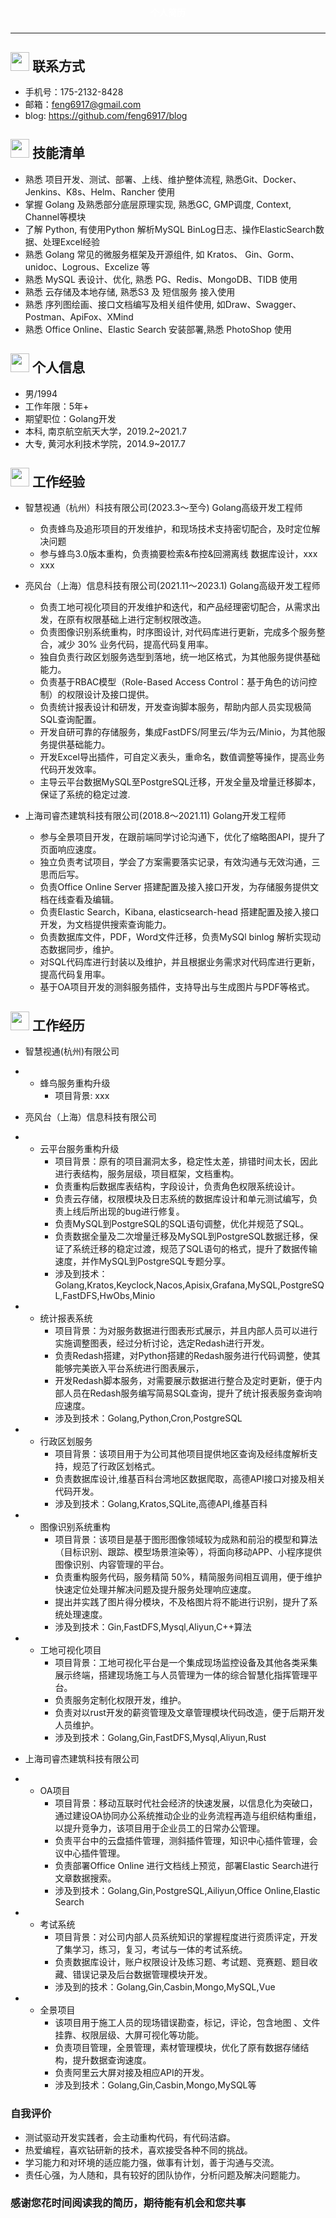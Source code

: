 <div style="width: 100%;">
 <h4 style="color: white;text-align: center;padding: 5px;">个人简历</h4>
</div>

---

## <img src="../assets/联系方式.png" width="30px"> 联系方式

- 手机号：175-2132-8428
- 邮箱：<feng6917@gmail.com>
- blog: <https://github.com/feng6917/blog>

## <img src="../assets/技能清单.png" width="30px"> 技能清单

- 熟悉 项目开发、测试、部署、上线、维护整体流程, 熟悉Git、Docker、Jenkins、K8s、Helm、Rancher 使用
- 掌握 Golang 及熟悉部分底层原理实现, 熟悉GC, GMP调度, Context, Channel等模块
- 了解 Python, 有使用Python 解析MySQL BinLog日志、操作ElasticSearch数据、处理Excel经验
- 熟悉 Golang 常见的微服务框架及开源组件, 如 Kratos、 Gin、Gorm、unidoc、Logrous、Excelize 等
- 熟悉 MySQL 表设计、优化, 熟悉 PG、Redis、MongoDB、TIDB 使用
- 熟悉 云存储及本地存储, 熟悉S3 及 短信服务 接入使用
- 熟悉 序列图绘画、接口文档编写及相关组件使用, 如Draw、Swagger、Postman、ApiFox、XMind
- 熟悉 Office Online、Elastic Search 安装部署,熟悉 PhotoShop 使用

## <img src="../assets/个人信息.png" width="30px"> 个人信息

- 男/1994
- 工作年限：5年+
- 期望职位：Golang开发
- 本科, 南京航空航天大学，2019.2~2021.7
- 大专, 黄河水利技术学院，2014.9~2017.7

## <img src="../assets/工作经验.png" width="30px">  工作经验

- 智慧视通（杭州）科技有限公司(2023.3～至今) Golang高级开发工程师
  - 负责蜂鸟及追形项目的开发维护，和现场技术支持密切配合，及时定位解决问题
  - 参与蜂鸟3.0版本重构，负责摘要检索&布控&回溯离线 数据库设计，xxx
  - xxx

- 亮风台（上海）信息科技有限公司(2021.11～2023.1) Golang高级开发工程师
  - 负责工地可视化项目的开发维护和迭代，和产品经理密切配合，从需求出发，在原有权限基础上进行定制权限改造。
  - 负责图像识别系统重构，时序图设计, 对代码库进行更新，完成多个服务整合，减少 30% 业务代码，提高代码复用率。
  - 独自负责行政区划服务选型到落地，统一地区格式，为其他服务提供基础能力。
  - 负责基于RBAC模型（Role-Based Access Control：基于角色的访问控制）的权限设计及接口提供。
  - 负责统计报表设计和研发，开发查询脚本服务，帮助内部人员实现极简SQL查询配置。
  - 开发自研可靠的存储服务，集成FastDFS/阿里云/华为云/Minio，为其他服务提供基础能力。
  - 开发Excel导出插件，可自定义表头，重命名，数值调整等操作，提高业务代码开发效率。
  - 主导云平台数据MySQL至PostgreSQL迁移，开发全量及增量迁移脚本，保证了系统的稳定过渡.
  
- 上海司睿杰建筑科技有限公司(2018.8～2021.11) Golang开发工程师
  - 参与全景项目开发，在跟前端同学讨论沟通下，优化了缩略图API，提升了页面响应速度。
  - 独立负责考试项目，学会了方案需要落实记录，有效沟通与无效沟通，三思而后写。
  - 负责Office Online Server 搭建配置及接入接口开发，为存储服务提供文档在线查看及编辑。
  - 负责Elastic Search，Kibana, elasticsearch-head 搭建配置及接入接口开发，为文档提供搜索查询能力。
  - 负责数据库文件，PDF，Word文件迁移，负责MySQl binlog 解析实现动态数据同步，维护。
  - 对SQL代码库进行封装以及维护，并且根据业务需求对代码库进行更新，提高代码复用率。
  - 基于OA项目开发的测斜服务插件，支持导出与生成图片与PDF等格式。
  
## <img src="assets/briefcase-solid.svg" width="30px">  工作经历

- 智慧视通(杭州)有限公司

- * 蜂鸟服务重构升级
    - 项目背景: xxx

- 亮风台（上海）信息科技有限公司

- * 云平台服务重构升级
    - 项目背景：原有的项目漏洞太多，稳定性太差，排错时间太长，因此进行表结构，服务层级，项目框架，文档重构。
    - 负责重构后数据库表结构，字段设计，负责角色权限系统设计。
    - 负责云存储，权限模块及日志系统的数据库设计和单元测试编写，负责上线后所出现的bug进行修复。
    - 负责MySQL到PostgreSQL的SQL语句调整，优化并规范了SQL。
    - 负责数据全量及二次增量迁移及MySQL到PostgreSQL数据迁移，保证了系统迁移的稳定过渡，规范了SQL语句的格式，提升了数据传输速度，并作MySQL到PostgreSQL专题分享。
    - 涉及到技术：Golang,Kratos,Keyclock,Nacos,Apisix,Grafana,MySQL,PostgreSQL,FastDFS,HwObs,Minio

- * 统计报表系统
    - 项目背景：为对服务数据进行图表形式展示，并且内部人员可以进行实施调整图表，经过分析讨论，选定Redash进行开发。
    - 负责Redash搭建，对Python搭建的Redash服务进行代码调整，使其能够完美嵌入平台系统进行图表展示，
    - 开发Redash脚本服务，对需要展示数据进行整合及定时更新，便于内部人员在Redash服务编写简易SQL查询，提升了统计报表服务查询响应速度。
    - 涉及到技术：Golang,Python,Cron,PostgreSQL

- * 行政区划服务
    - 项目背景：该项目用于为公司其他项目提供地区查询及经纬度解析支持，规范了行政区划格式。
    - 负责数据库设计,维基百科台湾地区数据爬取，高德API接口对接及相关代码开发。
    - 涉及到技术：Golang,Kratos,SQLite,高德API,维基百科

- * 图像识别系统重构
    - 项目背景：该项目是基于图形图像领域较为成熟和前沿的模型和算法（目标识别、跟踪、模型场景渲染等），将面向移动APP、小程序提供图像识别、内容管理的平台。
    - 负责重构服务代码，服务精简 50%，精简服务间相互调用，便于维护快速定位处理并解决问题及提升服务处理响应速度。
    - 提出并实践了图片得分模块，不及格图片将不能进行识别，提升了系统处理速度。
    - 涉及到技术：Gin,FastDFS,Mysql,Aliyun,C++算法

- * 工地可视化项目
    - 项目背景：工地可视化平台是一个集成现场监控设备及其他各类采集展示终端，搭建现场施工与人员管理为一体的综合智慧化指挥管理平台。
    - 负责服务定制化权限开发，维护。
    - 负责对以rust开发的薪资管理及文章管理模块代码改造，便于后期开发人员维护。
    - 涉及到技术：Golang,Gin,FastDFS,Mysql,Aliyun,Rust

- 上海司睿杰建筑科技有限公司

- * OA项目
    - 项目背景：移动互联时代社会经济的快速发展，以信息化为突破口，通过建设OA协同办公系统推动企业的业务流程再造与组织结构重组，以提升竞争力，该项目用于企业员工的日常办公管理。
    - 负责平台中的云盘插件管理，测斜插件管理，知识中心插件管理，会议中心插件管理。
    - 负责部署Office Online 进行文档线上预览，部署Elastic Search进行文章数据搜索。
    - 涉及到技术：Golang,Gin,PostgreSQL,Ailiyun,Office Online,Elastic Search

- * 考试系统
    - 项目背景：对公司内部人员系统知识的掌握程度进行资质评定，开发了集学习，练习，复习，考试与一体的考试系统。
    - 负责数据库设计，账户权限设计及练习题、考试题、竞赛题、题目收藏、错误记录及后台数据管理模块开发。
    - 涉及到的技术：Golang,Gin,Casbin,Mongo,MySQL,Vue

- * 全景项目
    - 该项目用于施工人员的现场错误勘查，标记，评论，包含地图 、文件挂靠、权限层级、大屏可视化等功能。
    - 负责项目管理，全景管理，素材管理模块，优化了原有数据存储结构，提升数据查询速度。
    - 负责阿里云大屏对接及相应API的开发。
    - 涉及到技术：Golang,Gin,Casbin,Mongo,MySQL等

### 自我评价

- 测试驱动开发实践者，会主动重构代码，有代码洁癖。
- 热爱编程，喜欢钻研新的技术，喜欢接受各种不同的挑战。
- 学习能力和对环境的适应能力强，做事有计划，善于沟通与交流。
- 责任心强，为人随和，具有较好的团队协作，分析问题及解决问题能力。

### 感谢您花时间阅读我的简历，期待能有机会和您共事
